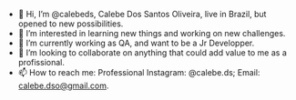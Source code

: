 - 👋 Hi, I’m @calebeds, Calebe Dos Santos Oliveira, live in Brazil, but opened to new possibilities.
- 👀 I’m interested in learning new things and working on new challenges.
- 🌱 I’m currently working as QA, and want to be a Jr Developper.
- 💞️ I’m looking to collaborate on anything that could add value to me as a profissional.
- 📫 How to reach me: Professional Instagram: @calebe.ds; Email: calebe.dso@gmail.com.

<!---
calebeds/calebeds is a ✨ special ✨ repository because its `README.md` (this file) appears on your GitHub profile.
You can click the Preview link to take a look at your changes.
--->
